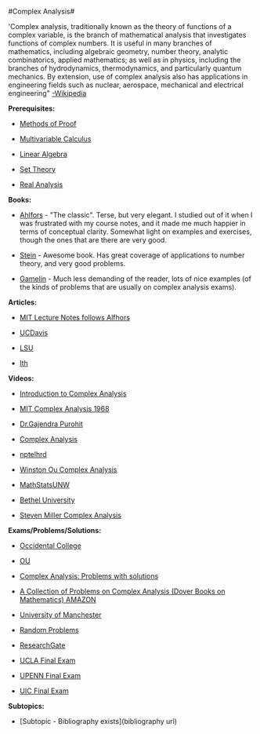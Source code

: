 #Complex Analysis#

'Complex analysis, traditionally known as the theory of functions of a complex variable, is the branch of mathematical analysis that investigates functions of complex numbers. It is useful in many branches of mathematics, including algebraic geometry, number theory, analytic combinatorics, applied mathematics; as well as in physics, including the branches of hydrodynamics, thermodynamics, and particularly quantum mechanics. By extension, use of complex analysis also has applications in engineering fields such as nuclear, aerospace, mechanical and electrical engineering" [-Wikipedia](https://www.wikiwand.com/en/Complex_analysis)

**Prerequisites:**

- [Methods of Proof](https://www.reddit.com/r/bibliographies/comments/ajq34w/proof_techniques/)

- [Multivariable Calculus](https://www.reddit.com/r/bibliographies/comments/ak9let/multivariable_calculus/)

- [Linear Algebra](https://old.reddit.com/r/bibliographies/comments/akgoky/linear_algebra/)

- [Set Theory](https://old.reddit.com/r/bibliographies/comments/aljhaw/set_theory/)

- [Real Analysis](https://old.reddit.com/r/bibliographies/comments/axuhu3/real_analysis/)


**Books:**

* [Ahlfors](http://www.amazon.com/Complex-Analysis-Lars-Ahlfors/dp/0070006571) - "The classic". Terse, but very elegant. I studied out of it when I was frustrated with my course notes, and it made me much happier in terms of conceptual clarity. Somewhat light on examples and exercises, though the ones that are there are very good.

* [Stein](http://www.amazon.com/Complex-Analysis-Princeton-Lectures-No/dp/0691113858/ref=sr_1_1?ie=UTF8&qid=1339966926&sr=8-1&keywords=stein+complex+analysis) - Awesome book. Has great coverage of applications to number theory, and very good problems.

* [Gamelin](http://www.amazon.com/Complex-Analysis-Theodore-W-Gamelin/dp/0387950699) - Much less demanding of the reader, lots of nice examples (of the kinds of problems that are usually on complex analysis exams).

**Articles:**

* [MIT Lecture Notes follows Alfhors](https://ocw.mit.edu/courses/mathematics/18-112-functions-of-a-complex-variable-fall-2008/lecture-notes/)

* [UCDavis](https://www.math.ucdavis.edu/~romik/data/uploads/notes/complex-analysis.pdf)

* [LSU](https://www.math.lsu.edu/~neubrand/notes.pdf)

* [lth](http://www.maths.lth.se/matematiklu/personal/olofsson/CompHT06.pdf)


**Videos:**

* [Introduction to Complex Analysis](https://www.youtube.com/watch?v=cVEbr0dEaZI&list=PL_onPhFCkVQjdQTbG0eQk42eH0RaBoYJf)

* [MIT Complex Analysis 1968](https://www.youtube.com/watch?v=BOx8LRyr8mU&list=PL5563BAB9EA968641)


* [Dr.Gajendra Purohit](https://www.youtube.com/watch?v=t9xW7UaZwZ0&list=PLU6SqdYcYsfI3sh-ho_iiTkCGsTbVh_Sw)

* [Complex Analysis](https://www.youtube.com/watch?v=6sxB5Qqpgr4&list=PLzUP4YyNI683Nfm_X70P11m9q0IXstw7p)

* [nptelhrd](https://www.youtube.com/watch?v=Mwpz1zjPlzI&list=PLbMVogVj5nJS_i8vfVWJG16mPcoEKMuWT)

* [Winston Ou Complex Analysis](https://www.youtube.com/watch?v=BruPj2mUGMo&list=PLun8-Z_lTkC5wjZ-8TH99y3htILDwlji5)

* [MathStatsUNW](https://www.youtube.com/watch?v=exTsBIQoxcI&list=PLHjOMouVJ7UXj9RqccYzktlz9DQdE6l66)

* [Bethel University](https://www.youtube.com/watch?v=_haat15Cuig&list=PLmU0FIlJY-MnxAkob30Q5kI0SfPx56Uya)

* [Steven Miller Complex Analysis](https://www.youtube.com/watch?v=bfrIk13rAJ4&list=PL71JUoXcec_mmLm9psjMKo1FYBXS9WHb7)

**Exams/Problems/Solutions:**

* [Occidental College](https://sites.oxy.edu/ron/math/312/04/exams.html)

* [OU](http://www2.math.ou.edu/~jalbert/courses/5423fa11.html)

* [Complex Analysis: Problems with solutions](https://www.researchgate.net/publication/280722238_Complex_Analysis_Problems_with_solutions)

* [A Collection of Problems on Complex Analysis (Dover Books on Mathematics) AMAZON ](https://www.amazon.com/Collection-Problems-Complex-Analysis-Mathematics/dp/0486669130)

* [University of Manchester](https://personalpages.manchester.ac.uk/staff/charles.walkden/complex-analysis/complex_analysis.pdf)

* [Random Problems](http://issc.uj.ac.za/downloads/problems/analysis.pdf)

* [ResearchGate](https://fac.ksu.edu.sa/sites/default/files/2016_complex_analysis_problems_solutions.pdf)

* [UCLA Final Exam](https://www.math.ucla.edu/~yzhangpaul/1321.pdf)

* [UPENN Final Exam](https://www.math.upenn.edu/~kazdan/609S09/exams/609S09Ex2solns.pdf)

* [UIC Final Exam](http://homepages.math.uic.edu/~coskun/417final.pdf)

**Subtopics:**

* [Subtopic - Bibliography exists](bibliography url)